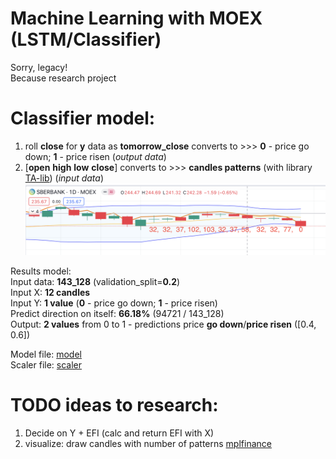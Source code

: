 # Machine Learning with MOEX (LSTM/Classifier)

Sorry, legacy!\
Because research project

# Classifier model:
1) roll **close** for **y** data as **tomorrow_close** converts to >>> **0** - price go down; **1** - price risen (*output data*)
2) [**open** **high** **low** **close**] converts to >>> **candles patterns** (with library [TA-lib](https://github.com/TA-Lib/ta-lib-python#pattern-recognition)) (*input data*)
   ![](_README/pattern_recognition.png)

Results model:\
Input data: **143_128** (validation_split=**0.2**)\
Input X: **12 candles**\
Input Y: **1 value** (**0** - price go down; **1** - price risen)\
Predict direction on itself: **66.18%** (94721 / 143_128)\
Output: **2 values** from 0 to 1 - predictions price **go down**/**price risen** ([0.4, 0.6])

Model file: [model](models/moex_vClassification.h5)\
Scaler file: [scaler](models/scaler_0_1.pkl)

# TODO ideas to research:
1) Decide on Y + EFI (calc and return EFI with X)
2) visualize: draw candles with number of patterns [mplfinance](https://github.com/matplotlib/mplfinance)
